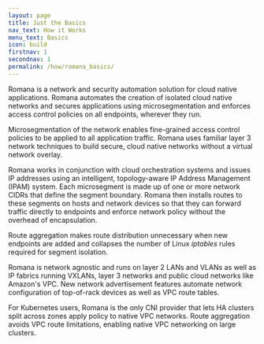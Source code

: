 ```yaml
---
layout: page
title: Just the Basics
nav_text: How it Works
menu_text: Basics
icon: build
firstnav: 1
secondnav: 1
permalink: /how/romana_basics/
---
```



Romana is a network and security automation solution for cloud native applications. Romana automates the creation of isolated cloud native networks and secures applications using microsegmentation and enforces access control policies on all endpoints, wherever they run.

Microsegmentation of the network enables fine-grained access control policies to be applied to all application traffic. Romana uses familiar layer 3 network techniques to build secure, cloud native networks without a virtual network overlay.

Romana works in conjunction with cloud orchestration systems and issues IP addresses using an intelligent, topology-aware IP Address Management (IPAM) system. Each microsegment is made up of one or more network CIDRs that define the segment boundary. Romana then installs routes to these segments on hosts and network devices so that they can forward traffic directly to endpoints and enforce network policy without the overhead of encapsulation. 

Route aggregation makes route distribution unnecessary when new endpoints are added and collapses the number of Linux *iptables* rules required for segment isolation. 

Romana is network agnostic and runs on layer 2 LANs and VLANs as well as IP fabrics running VXLANs, layer 3 networks and public cloud networks like Amazon's VPC. New network advertisement features automate network configuration of top-of-rack devices as well as VPC route tables.

For Kubernetes users, Romana is the only CNI provider that lets HA clusters split across zones apply policy to native VPC networks. Route aggregation avoids VPC route limitations, enabling native VPC networking on large clusters.
